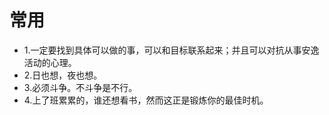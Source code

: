 # 常用 

- 1.一定要找到具体可以做的事，可以和目标联系起来；并且可以对抗从事安逸活动的心理。
- 2.日也想，夜也想。
- 3.必须斗争。不斗争是不行。
- 4.上了班累累的，谁还想看书，然而这正是锻炼你的最佳时机。

